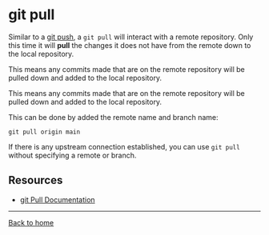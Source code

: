 # git pull

Similar to a [git push](./Push.md), a `git pull` will interact with a remote repository.
Only this time it will **pull** the changes it does not have from the remote down to the local repository.

This means any commits made that are on the remote repository will be pulled down and added to the local repository.

This means any commits made that are on the remote repository will be pulled down and added to the local repository.

This can be done by added the remote name and branch name:
```
git pull origin main
```

If there is any upstream connection established, you can use `git pull` without specifying a remote or branch.

## Resources
- [git Pull Documentation](https://git-scm.com/docs/git-pull)

---

[Back to home](../README.md)
